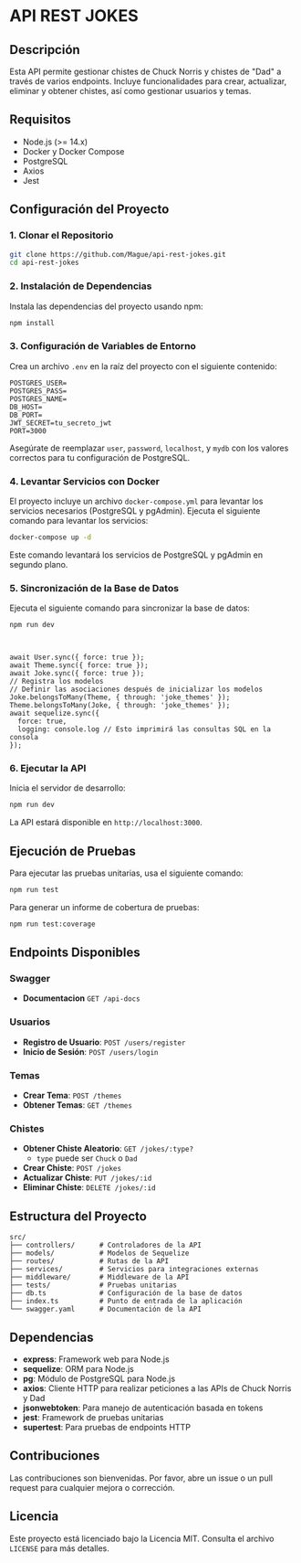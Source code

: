 # API REST JOKES

## Descripción

Esta API permite gestionar chistes de Chuck Norris y chistes de "Dad" a través de varios endpoints. Incluye funcionalidades para crear, actualizar, eliminar y obtener chistes, así como gestionar usuarios y temas.

## Requisitos

- Node.js (>= 14.x)
- Docker y Docker Compose
- PostgreSQL
- Axios
- Jest

## Configuración del Proyecto

### 1. Clonar el Repositorio

```bash
git clone https://github.com/Mague/api-rest-jokes.git
cd api-rest-jokes
```

### 2. Instalación de Dependencias

Instala las dependencias del proyecto usando npm:

```bash
npm install
```

### 3. Configuración de Variables de Entorno

Crea un archivo `.env` en la raíz del proyecto con el siguiente contenido:

```env
POSTGRES_USER=
POSTGRES_PASS=
POSTGRES_NAME=
DB_HOST=
DB_PORT=
JWT_SECRET=tu_secreto_jwt
PORT=3000
```

Asegúrate de reemplazar `user`, `password`, `localhost`, y `mydb` con los valores correctos para tu configuración de PostgreSQL.

### 4. Levantar Servicios con Docker

El proyecto incluye un archivo `docker-compose.yml` para levantar los servicios necesarios (PostgreSQL y pgAdmin). Ejecuta el siguiente comando para levantar los servicios:

```bash
docker-compose up -d
```

Este comando levantará los servicios de PostgreSQL y pgAdmin en segundo plano.

### 5. Sincronización de la Base de Datos

Ejecuta el siguiente comando para sincronizar la base de datos:

```bash
npm run dev
```
```


await User.sync({ force: true });
await Theme.sync({ force: true });
await Joke.sync({ force: true });
// Registra los modelos
// Definir las asociaciones después de inicializar los modelos
Joke.belongsToMany(Theme, { through: 'joke_themes' });
Theme.belongsToMany(Joke, { through: 'joke_themes' });
await sequelize.sync({
  force: true,
  logging: console.log // Esto imprimirá las consultas SQL en la consola
});
```
### 6. Ejecutar la API

Inicia el servidor de desarrollo:

```bash
npm run dev
```

La API estará disponible en `http://localhost:3000`.

## Ejecución de Pruebas

Para ejecutar las pruebas unitarias, usa el siguiente comando:

```bash
npm run test
```

Para generar un informe de cobertura de pruebas:

```bash
npm run test:coverage
```

## Endpoints Disponibles

### Swagger
- **Documentacion** `GET /api-docs`
### Usuarios

- **Registro de Usuario**: `POST /users/register`
- **Inicio de Sesión**: `POST /users/login`

### Temas

- **Crear Tema**: `POST /themes`
- **Obtener Temas**: `GET /themes`

### Chistes

- **Obtener Chiste Aleatorio**: `GET /jokes/:type?`
  - `type` puede ser `Chuck` o `Dad`
- **Crear Chiste**: `POST /jokes`
- **Actualizar Chiste**: `PUT /jokes/:id`
- **Eliminar Chiste**: `DELETE /jokes/:id`

## Estructura del Proyecto

```plaintext
src/
├── controllers/      # Controladores de la API
├── models/           # Modelos de Sequelize
├── routes/           # Rutas de la API
├── services/         # Servicios para integraciones externas
├── middleware/       # Middleware de la API
├── tests/            # Pruebas unitarias
├── db.ts             # Configuración de la base de datos
├── index.ts          # Punto de entrada de la aplicación
└── swagger.yaml      # Documentación de la API
```

## Dependencias

- **express**: Framework web para Node.js
- **sequelize**: ORM para Node.js
- **pg**: Módulo de PostgreSQL para Node.js
- **axios**: Cliente HTTP para realizar peticiones a las APIs de Chuck Norris y Dad
- **jsonwebtoken**: Para manejo de autenticación basada en tokens
- **jest**: Framework de pruebas unitarias
- **supertest**: Para pruebas de endpoints HTTP

## Contribuciones

Las contribuciones son bienvenidas. Por favor, abre un issue o un pull request para cualquier mejora o corrección.

## Licencia

Este proyecto está licenciado bajo la Licencia MIT. Consulta el archivo `LICENSE` para más detalles.
